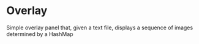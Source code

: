 # Overlay
 Simple overlay panel that, given a text file, displays a sequence of images determined by a HashMap
